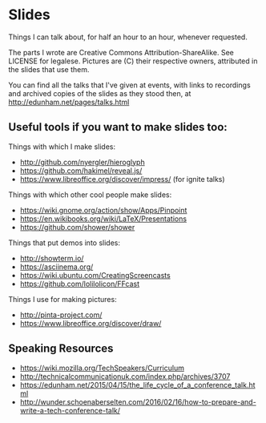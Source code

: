 Slides
======

Things I can talk about, for half an hour to an hour, whenever requested.

The parts I wrote are Creative Commons Attribution-ShareAlike. See LICENSE for
legalese. Pictures are (C) their respective owners, attributed in the slides
that use them.

You can find all the talks that I've given at events, with links to recordings
and archived copies of the slides as they stood then, at
http://edunham.net/pages/talks.html


Useful tools if you want to make slides too:
--------------------------------------------

Things with which I make slides:

* http://github.com/nyergler/hieroglyph
* https://github.com/hakimel/reveal.js/
* https://www.libreoffice.org/discover/impress/ (for ignite talks)

Things with which other cool people make slides:

* https://wiki.gnome.org/action/show/Apps/Pinpoint
* https://en.wikibooks.org/wiki/LaTeX/Presentations
* https://github.com/shower/shower

Things that put demos into slides:

* http://showterm.io/
* https://asciinema.org/
* https://wiki.ubuntu.com/CreatingScreencasts
* https://github.com/lolilolicon/FFcast

Things I use for making pictures:

* http://pinta-project.com/
* https://www.libreoffice.org/discover/draw/

Speaking Resources
------------------

* https://wiki.mozilla.org/TechSpeakers/Curriculum
* http://technicalcommunicationuk.com/index.php/archives/3707
* https://edunham.net/2015/04/15/the_life_cycle_of_a_conference_talk.html
* http://wunder.schoenaberselten.com/2016/02/16/how-to-prepare-and-write-a-tech-conference-talk/
